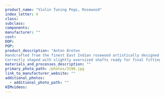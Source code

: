 ```yaml
---
product_name: "Violin Tuning Pegs, Rosewood"
index_letter: V
class: 
subclass: 
components:
manufacturer: ""
cost: 
DOP: 
POP: 
product_description: "Anton Breton
Handcrafted from the finest East Indian rosewood artistically designed for beauty and durability
Correctly shaped with slightly oversized shafts ready for final fitting by a skilled luthier"
materials_and_processes_description: ""
primary_photo_path: /photos/3196.jpg
link_to_manufacturer_website: ""
additional_photos:
  - additional_photo_path: ""
HIMvideos:
---
```

